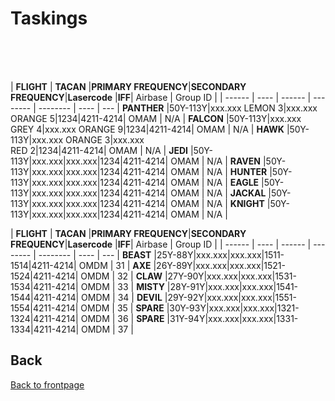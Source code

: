 # Taskings

<br>
<br>
<br>

| **FLIGHT** | **TACAN** |**PRIMARY FREQUENCY**|**SECONDARY FREQUENCY**|**Lasercode** |**IFF**| Airbase | Group ID |
| ------ | ---- | ------ | -------- | -------- | ---- | --- |
**PANTHER**  |50Y-113Y|xxx.xxx LEMON 3|xxx.xxx  ORANGE 5|1234|4211-4214| OMAM | N/A |
**FALCON**   |50Y-113Y|xxx.xxx <br> GREY 4|xxx.xxx ORANGE 9|1234|4211-4214| OMAM | N/A |
**HAWK**     |50Y-113Y|xxx.xxx ORANGE 3|xxx.xxx <br>RED 2|1234|4211-4214| OMAM | N/A |
**JEDI**     |50Y-113Y|xxx.xxx|xxx.xxx|1234|4211-4214| OMAM  | N/A |
**RAVEN**    |50Y-113Y|xxx.xxx|xxx.xxx|1234|4211-4214| OMAM | N/A |
**HUNTER**   |50Y-113Y|xxx.xxx|xxx.xxx|1234|4211-4214| OMAM | N/A |
**EAGLE**    |50Y-113Y|xxx.xxx|xxx.xxx|1234|4211-4214| OMAM | N/A |
**JACKAL**   |50Y-113Y|xxx.xxx|xxx.xxx|1234|4211-4214| OMAM | N/A |
**KNIGHT**   |50Y-113Y|xxx.xxx|xxx.xxx|1234|4211-4214| OMAM | N/A |

| **FLIGHT** | **TACAN** |**PRIMARY FREQUENCY**|**SECONDARY FREQUENCY**|**Lasercode** |**IFF**| Airbase | Group ID |
| ------ | ---- | ------ | -------- | -------- | ---- | --- |
**BEAST** |25Y-88Y|xxx.xxx|xxx.xxx|1511-1514|4211-4214| OMDM | 31 |
**AXE**   |26Y-89Y|xxx.xxx|xxx.xxx|1521-1524|4211-4214| OMDM | 32 |
**CLAW**  |27Y-90Y|xxx.xxx|xxx.xxx|1531-1534|4211-4214| OMDM | 33 |
**MISTY** |28Y-91Y|xxx.xxx|xxx.xxx|1541-1544|4211-4214| OMDM | 34 |
**DEVIL** |29Y-92Y|xxx.xxx|xxx.xxx|1551-1554|4211-4214| OMDM | 35 |
**SPARE** |30Y-93Y|xxx.xxx|xxx.xxx|1321-1324|4211-4214| OMDM | 36 |
**SPARE** |31Y-94Y|xxx.xxx|xxx.xxx|1331-1334|4211-4214| OMDM | 37 |




## Back
[Back to frontpage](https://132nd-vwing.github.io/OPUF-Brief/)